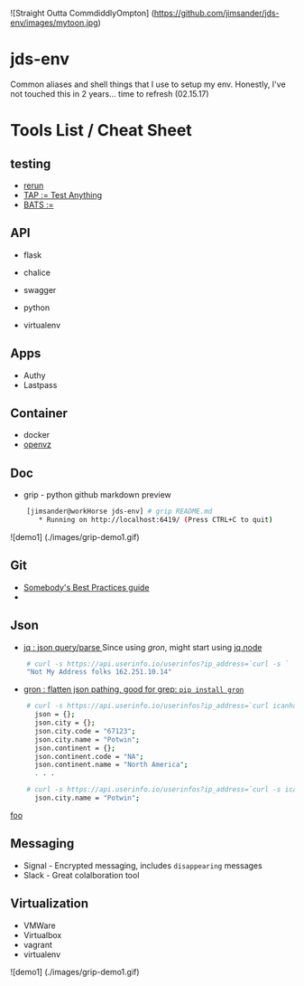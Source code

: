 ![Straight Outta CommdiddlyOmpton] (https://github.com/jimsander/jds-env/images/mytoon.jpg)
# jds-env
Common aliases and shell things that I use to setup my env.
Honestly, I've not touched this in 2 years... time to refresh (02.15.17)

# Tools List / Cheat Sheet

## testing

- [rerun ](https://github.com/rerun/rerun)
- [TAP := Test Anything](https://testanything.org)
- [BATS := ](https://github.com/sstephenson/bats.git)

## API
- flask
- chalice
- swagger

- python
- virtualenv

## Apps
- Authy
- Lastpass

## Container

- docker
- [openvz](https://openvz.org/Main_Page)

## Doc 
- grip - python github markdown preview

```bash
    [jimsander@workHorse jds-env] # grip README.md
       * Running on http://localhost:6419/ (Press CTRL+C to quit)
```

![demo1] (./images/grip-demo1.gif)
## Git 
- [Somebody's Best Practices guide ](https://docs.google.com/document/d/1h8nijFSaa1jG_UE8v4WP7glh5qOUXnYtAtJh_gwOQHI)
- 

## Json 
- [jq : json query/parse ](https://stedolan.github.io/jq/)
  Since using *gron*, might start using [jq.node](https://github.com/FGRibreau/jq.node)

```bash
    # curl -s https://api.userinfo.io/userinfos?ip_address=`curl -s ` | jq '@text "Not My Address folks \(.ip_address)"'
    "Not My Address folks 162.251.10.14"
```

- [gron : flatten json pathing, good for grep: `pip install gron`](https://github.com/FGRibreau/gron)

```bash
    # curl -s https://api.userinfo.io/userinfos?ip_address=`curl icanhazip.com` |  gron
      json = {};
      json.city = {};
      json.city.code = "67123";
      json.city.name = "Potwin";
      json.continent = {};
      json.continent.code = "NA";
      json.continent.name = "North America";
      . . .

    # curl -s https://api.userinfo.io/userinfos?ip_address=`curl -s icanhazip.com` | gron | grep Potwin
      json.city.name = "Potwin";
```

[foo](https://localhost)

## Messaging
- Signal - Encrypted messaging, includes `disappearing` messages
- Slack - Great colalboration tool

## Virtualization
- VMWare
- Virtualbox 
- vagrant
- virtualenv

![demo1] (./images/grip-demo1.gif)



